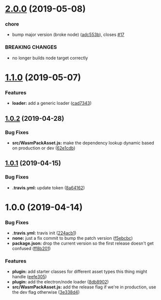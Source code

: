 # [2.0.0](https://github.com/mysterycommand/parcel-plugin-wasm-pack/compare/v1.1.0...v2.0.0) (2019-05-08)


### chore

* bump major version (broke node) ([adc553b](https://github.com/mysterycommand/parcel-plugin-wasm-pack/commit/adc553b)), closes [#17](https://github.com/mysterycommand/parcel-plugin-wasm-pack/issues/17)


### BREAKING CHANGES

* no longer builds node target correctly

# [1.1.0](https://github.com/mysterycommand/parcel-plugin-wasm-pack/compare/v1.0.2...v1.1.0) (2019-05-07)


### Features

* **loader:** add a generic loader ([cad7343](https://github.com/mysterycommand/parcel-plugin-wasm-pack/commit/cad7343))

## [1.0.2](https://github.com/mysterycommand/parcel-plugin-wasm-pack/compare/v1.0.1...v1.0.2) (2019-04-28)


### Bug Fixes

* **src/WasmPackAsset.js:** make the dependency lookup dynamic based on production or dev ([62e1cdb](https://github.com/mysterycommand/parcel-plugin-wasm-pack/commit/62e1cdb))

## [1.0.1](https://github.com/mysterycommand/parcel-plugin-wasm-pack/compare/v1.0.0...v1.0.1) (2019-04-15)


### Bug Fixes

* **.travis.yml:** update token ([8a64162](https://github.com/mysterycommand/parcel-plugin-wasm-pack/commit/8a64162))

# 1.0.0 (2019-04-14)


### Bug Fixes

* **.travis.yml:** travis init ([224acb1](https://github.com/mysterycommand/parcel-plugin-wasm-pack/commit/224acb1))
* **none:** just a fix commit to bump the patch version ([f5ebcbc](https://github.com/mysterycommand/parcel-plugin-wasm-pack/commit/f5ebcbc))
* **package.json:** drop the current version so the first release doesn't get confused ([ff8b201](https://github.com/mysterycommand/parcel-plugin-wasm-pack/commit/ff8b201))


### Features

* **plugin:** add starter classes for different asset types this thing might handle ([eefe305](https://github.com/mysterycommand/parcel-plugin-wasm-pack/commit/eefe305))
* **plugin:** add the electron/node loader ([8db8902](https://github.com/mysterycommand/parcel-plugin-wasm-pack/commit/8db8902))
* **src/WasmPackAsset.js:** add the release flag if we're in production, use the dev flag otherwise ([3e338d4](https://github.com/mysterycommand/parcel-plugin-wasm-pack/commit/3e338d4))
